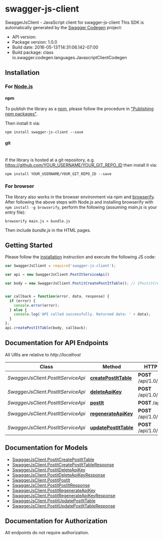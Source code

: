 # swagger-js-client

SwaggerJsClient - JavaScript client for swagger-js-client
This SDK is automatically generated by the [Swagger Codegen](https://github.com/swagger-api/swagger-codegen) project:

- API version: 
- Package version: 1.0.0
- Build date: 2016-05-13T14:31:06.142-07:00
- Build package: class io.swagger.codegen.languages.JavascriptClientCodegen

## Installation

### For [Node.js](https://nodejs.org/)

#### npm

To publish the library as a [npm](https://www.npmjs.com/),
please follow the procedure in ["Publishing npm packages"](https://docs.npmjs.com/getting-started/publishing-npm-packages).

Then install it via:

```shell
npm install swagger-js-client --save
```

#### git
#
If the library is hosted at a git repository, e.g.
https://github.com/YOUR_USERNAME/YOUR_GIT_REPO_ID
then install it via:

```shell
npm install YOUR_USERNAME/YOUR_GIT_REPO_ID --save
```

### For browser

The library also works in the browser environment via npm and [browserify](http://browserify.org/). After following
the above steps with Node.js and installing browserify with `npm install -g browserify`,
perform the following (assuming *main.js* is your entry file):

```shell
browserify main.js > bundle.js
```

Then include *bundle.js* in the HTML pages.

## Getting Started

Please follow the [installation](#installation) instruction and execute the following JS code:

```javascript
var SwaggerJsClient = require('swagger-js-client');

var api = new SwaggerJsClient.PostItServiceApi()

var body = new SwaggerJsClient.PostitCreatePostItTable(); // {PostitCreatePostItTable} 


var callback = function(error, data, response) {
  if (error) {
    console.error(error);
  } else {
    console.log('API called successfully. Returned data: ' + data);
  }
};
api.createPostItTable(body, callback);

```

## Documentation for API Endpoints

All URIs are relative to *http://localhost*

Class | Method | HTTP request | Description
------------ | ------------- | ------------- | -------------
*SwaggerJsClient.PostItServiceApi* | [**createPostItTable**](docs/PostItServiceApi.md#createPostItTable) | **POST** /api/1.0/create | PostItService.createPostItTable
*SwaggerJsClient.PostItServiceApi* | [**deleteApiKey**](docs/PostItServiceApi.md#deleteApiKey) | **POST** /api/1.0/delete | PostItService.deleteApiKey
*SwaggerJsClient.PostItServiceApi* | [**postIt**](docs/PostItServiceApi.md#postIt) | **POST** /api/1.0/post | PostItService.postIt
*SwaggerJsClient.PostItServiceApi* | [**regenerateApiKey**](docs/PostItServiceApi.md#regenerateApiKey) | **POST** /api/1.0/regenerate | PostItService.regenerateApiKey
*SwaggerJsClient.PostItServiceApi* | [**updatePostItTable**](docs/PostItServiceApi.md#updatePostItTable) | **POST** /api/1.0/update | PostItService.updatePostItTable


## Documentation for Models

 - [SwaggerJsClient.PostitCreatePostItTable](docs/PostitCreatePostItTable.md)
 - [SwaggerJsClient.PostitCreatePostItTableResponse](docs/PostitCreatePostItTableResponse.md)
 - [SwaggerJsClient.PostitDeleteApiKey](docs/PostitDeleteApiKey.md)
 - [SwaggerJsClient.PostitDeleteApiKeyResponse](docs/PostitDeleteApiKeyResponse.md)
 - [SwaggerJsClient.PostitPostIt](docs/PostitPostIt.md)
 - [SwaggerJsClient.PostitPostItResponse](docs/PostitPostItResponse.md)
 - [SwaggerJsClient.PostitRegenerateApiKey](docs/PostitRegenerateApiKey.md)
 - [SwaggerJsClient.PostitRegenerateApiKeyResponse](docs/PostitRegenerateApiKeyResponse.md)
 - [SwaggerJsClient.PostitUpdatePostItTable](docs/PostitUpdatePostItTable.md)
 - [SwaggerJsClient.PostitUpdatePostItTableResponse](docs/PostitUpdatePostItTableResponse.md)


## Documentation for Authorization

 All endpoints do not require authorization.

